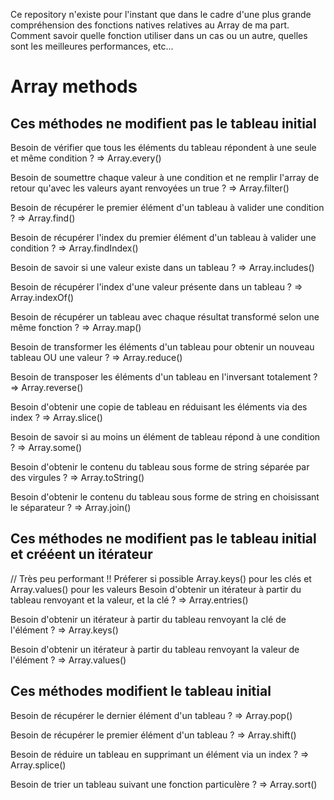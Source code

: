 Ce repository n'existe pour l'instant que dans le cadre d'une plus grande compréhension des fonctions natives relatives au Array de ma part. Comment savoir quelle fonction utiliser dans un cas ou un autre, quelles sont les meilleures performances, etc...

# Array methods


## Ces méthodes ne modifient pas le tableau initial

Besoin de vérifier que tous les éléments du tableau répondent à une seule et même condition ? 
=> Array.every()

Besoin de soumettre chaque valeur à une condition et ne remplir l'array de retour qu'avec les valeurs ayant renvoyées un true ? 
=> Array.filter()

Besoin de récupérer le premier élément d'un tableau à valider une condition ? 
=> Array.find()

Besoin de récupérer l'index du premier élément d'un tableau à valider une condition ? 
=> Array.findIndex()

Besoin de savoir si une valeur existe dans un tableau ? 
=> Array.includes()

Besoin de récupérer l'index d'une valeur présente dans un tableau ? 
=> Array.indexOf()

Besoin de récupérer un tableau avec chaque résultat transformé selon une même fonction ? 
=> Array.map()

Besoin de transformer les éléments d'un tableau pour obtenir un nouveau tableau OU une valeur ? 
=> Array.reduce()

Besoin de transposer les éléments d'un tableau en l'inversant totalement ? 
=> Array.reverse()

Besoin d'obtenir une copie de tableau en réduisant les éléments via des index ? 
=> Array.slice()

Besoin de savoir si au moins un élément de tableau répond à une condition ? 
=> Array.some()

Besoin d'obtenir le contenu du tableau sous forme de string séparée par des virgules ? 
=> Array.toString()

Besoin d'obtenir le contenu du tableau sous forme de string en choisissant le séparateur ? 
=> Array.join()






## Ces méthodes ne modifient pas le tableau initial et crééent un itérateur

// Très peu performant !! Préferer si possible Array.keys() pour les clés et Array.values() pour les valeurs
Besoin d'obtenir un itérateur à partir du tableau renvoyant et la valeur, et la clé ? 
=> Array.entries()

Besoin d'obtenir un itérateur à partir du tableau renvoyant la clé de l'élément ?
=> Array.keys()

Besoin d'obtenir un itérateur à partir du tableau renvoyant la valeur de l'élément ?
=> Array.values()





## Ces méthodes modifient le tableau initial 

Besoin de récupérer le dernier élément d'un tableau ? 
=> Array.pop()

Besoin de récupérer le premier élément d'un tableau ? 
=> Array.shift()

Besoin de réduire un tableau en supprimant un élément via un index ? 
=> Array.splice()

Besoin de trier un tableau suivant une fonction particulère ? 
=> Array.sort()



